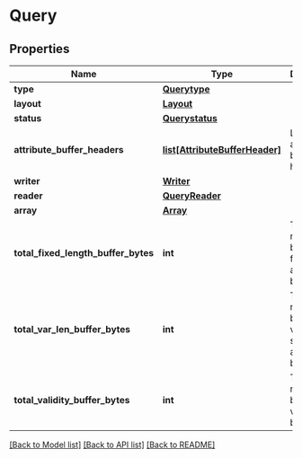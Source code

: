 # Query

## Properties

| Name                                | Type                                                        | Description                                               | Notes      |
| ----------------------------------- | ----------------------------------------------------------- | --------------------------------------------------------- | ---------- |
| **type**                            | [**Querytype**](Querytype.md)                               |                                                           |
| **layout**                          | [**Layout**](Layout.md)                                     |                                                           |
| **status**                          | [**Querystatus**](Querystatus.md)                           |                                                           |
| **attribute_buffer_headers**        | [**list[AttributeBufferHeader]**](AttributeBufferHeader.md) | List of attribute buffer headers                          |
| **writer**                          | [**Writer**](Writer.md)                                     |                                                           | [optional] |
| **reader**                          | [**QueryReader**](QueryReader.md)                           |                                                           | [optional] |
| **array**                           | [**Array**](Array.md)                                       |                                                           |
| **total_fixed_length_buffer_bytes** | **int**                                                     | Total number of bytes in fixed size attribute buffers.    |
| **total_var_len_buffer_bytes**      | **int**                                                     | Total number of bytes in variable size attribute buffers. |
| **total_validity_buffer_bytes**     | **int**                                                     | Total number of bytes in validity buffers                 | [optional] |

[[Back to Model list]](../README.md#documentation-for-models) [[Back to API list]](../README.md#documentation-for-api-endpoints) [[Back to README]](../README.md)
